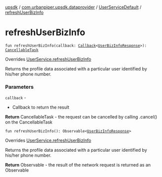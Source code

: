 [upsdk](../../index.md) / [com.urbanpiper.upsdk.dataprovider](../index.md) / [UserServiceDefault](index.md) / [refreshUserBizInfo](./refresh-user-biz-info.md)

# refreshUserBizInfo

`fun refreshUserBizInfo(callback: `[`Callback`](../-callback/index.md)`<`[`UserBizInfoResponse`](../../com.urbanpiper.upsdk.model.networkresponse/-user-biz-info-response/index.md)`>): `[`CancellableTask`](../-cancellable-task/index.md)

Overrides [UserService.refreshUserBizInfo](../-user-service/refresh-user-biz-info.md)

Returns the profile data associated with a particular user identified by his/her phone number.

### Parameters

`callback` -
* Callback to return the result

**Return**
CancellableTask - the request can be cancelled by calling .cancel() on the CancellableTask

`fun refreshUserBizInfo(): Observable<`[`UserBizInfoResponse`](../../com.urbanpiper.upsdk.model.networkresponse/-user-biz-info-response/index.md)`>`

Overrides [UserService.refreshUserBizInfo](../-user-service/refresh-user-biz-info.md)

Returns the profile data associated with a particular user identified by his/her phone number.

**Return**
Observable - the result of the network request is returned as an Observable

